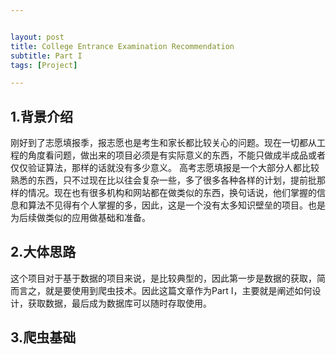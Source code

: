 ```yaml
---


layout: post
title: College Entrance Examination Recommendation
subtitle: Part I
tags: [Project]

---
```


<head>
    <script src="https://cdn.mathjax.org/mathjax/latest/MathJax.js?config=TeX-AMS-MML_HTMLorMML" type="text/javascript"></script>
    <script type="text/x-mathjax-config">
        MathJax.Hub.Config({
            tex2jax: {
            skipTags: ['script', 'noscript', 'style', 'textarea', 'pre'],
            inlineMath: [['$','$']]
            }
        });
    </script>
</head>




## 1.背景介绍

刚好到了志愿填报季，报志愿也是考生和家长都比较关心的问题。现在一切都从工程的角度看问题，做出来的项目必须是有实际意义的东西，不能只做成半成品或者仅仅验证算法，那样的话就没有多少意义。
高考志愿填报是一个大部分人都比较熟悉的东西，只不过现在比以往会复杂一些，多了很多各种各样的计划，提前批那样的情况。现在也有很多机构和网站都在做类似的东西，换句话说，他们掌握的信息和算法不见得有个人掌握的多，因此，这是一个没有太多知识壁垒的项目。也是为后续做类似的应用做基础和准备。

## 2.大体思路

这个项目对于基于数据的项目来说，是比较典型的，因此第一步是数据的获取，简而言之，就是要使用到爬虫技术。因此这篇文章作为Part I，主要就是阐述如何设计，获取数据，最后成为数据库可以随时存取使用。

## 3.爬虫基础

